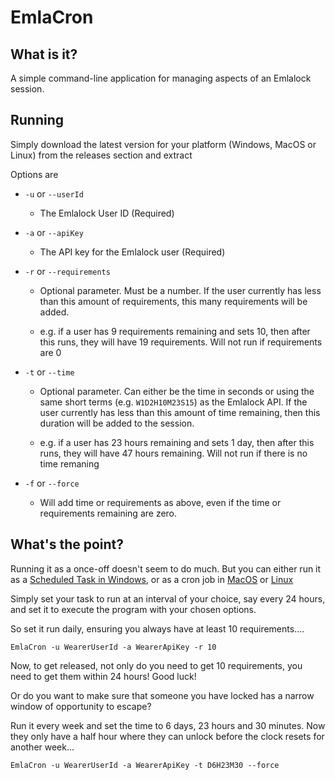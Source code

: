 # EmlaCron

## What is it?

A simple command-line application for managing aspects of an Emlalock session.

## Running

Simply download the latest version for your platform (Windows, MacOS or Linux) from the releases section and extract

Options are

* `-u` or `--userId`
    * The Emlalock User ID (Required)

* `-a` or `--apiKey`
    * The API key for the Emlalock user (Required)

* `-r` or `--requirements`
    * Optional parameter. Must be a number. If the user currently has less than this amount of requirements, this many requirements will be added.

    * e.g. if a user has 9 requirements remaining and sets 10, then after this runs, they will have 19 requirements. Will not run if requirements are 0

* `-t` or `--time`
    * Optional parameter. Can either be the time in seconds or using the same short terms (e.g. `W1D2H10M23S15`) as the Emlalock API. If the user currently has less than this amount of time remaining, then this duration will be added to the session.

    * e.g. if a user has 23 hours remaining and sets 1 day, then after this runs, they will have 47 hours remaining. Will not run if there is no time remaning

* `-f` or `--force`
    * Will add time or requirements as above, even if the time or requirements remaining are zero.

## What's the point?

Running it as a once-off doesn't seem to do much. But you can either run it as a [Scheduled Task in Windows](https://www.windowscentral.com/how-create-automated-task-using-task-scheduler-windows-10), or as a cron job in [MacOS](https://medium.com/macoclock/automate-running-a-script-using-crontab-on-macos-88a378e0aeac) or [Linux](https://phoenixnap.com/kb/set-up-cron-job-linux)

Simply set your task to run at an interval of your choice, say every 24 hours, and set it to execute the program with your chosen options.

So set it run daily, ensuring you always have at least 10 requirements....
```
EmlaCron -u WearerUserId -a WearerApiKey -r 10
```

Now, to get released, not only do you need to get 10 requirements, you need to get them within 24 hours! Good luck!

Or do you want to make sure that someone you have locked has a narrow window of opportunity to escape?

Run it every week and set the time to 6 days, 23 hours and 30 minutes. Now they only have a half hour where they can unlock before the clock resets for another week...
```
EmlaCron -u WearerUserId -a WearerApiKey -t D6H23M30 --force
```
